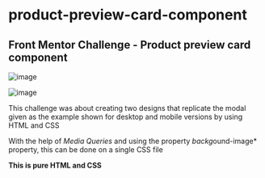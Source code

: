 # product-preview-card-component
## Front Mentor Challenge - Product preview card component

![image](https://github.com/JCVadillo/product-preview-card-component/assets/43447117/aff1f660-0e3f-4726-8c25-c5016c8a931d)

![image](https://github.com/JCVadillo/product-preview-card-component/assets/43447117/844bc18f-a5ee-4831-8c7b-127f1d18c5d7)

This challenge was about creating two designs that replicate the modal given as the example shown for desktop and mobile versions by using HTML and CSS

With the help of *Media Queries* and using the property *backg*ound-image* property, this can be done on a single CSS file 

**This is pure HTML and CSS**





